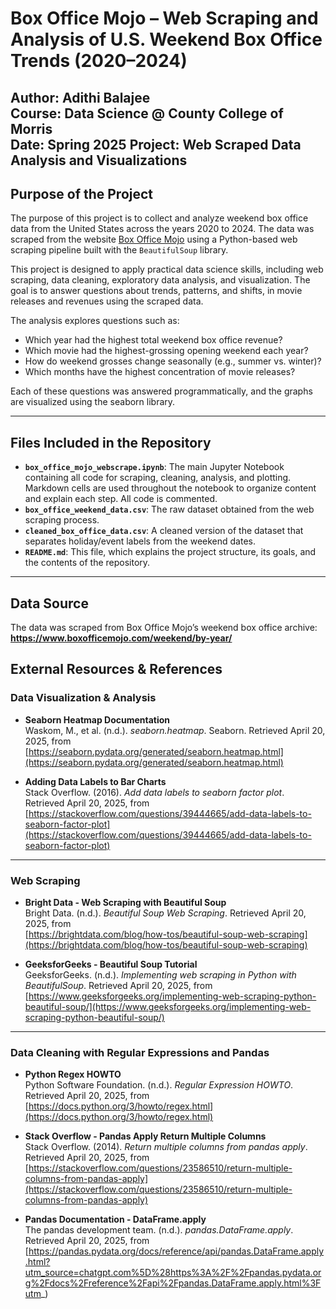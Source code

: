 # Box Office Mojo – Web Scraping and Analysis of U.S. Weekend Box Office Trends (2020–2024)

**Author**: Adithi Balajee  
**Course**: Data Science @ County College of Morris  
**Date**: Spring 2025
**Project**:  Web Scraped Data Analysis and Visualizations
---

## Purpose of the Project

The purpose of this project is to collect and analyze weekend box office data from the United States across the years 2020 to 2024. The data was scraped from the website [Box Office Mojo](https://www.boxofficemojo.com/weekend/by-year/) using a Python-based web scraping pipeline built with the `BeautifulSoup` library.

This project is designed to apply practical data science skills, including web scraping, data cleaning, exploratory data analysis, and visualization. The goal is to answer questions about trends, patterns, and shifts, in movie releases and revenues using the scraped data.

The analysis explores questions such as:
- Which year had the highest total weekend box office revenue?
- Which movie had the highest-grossing opening weekend each year?
- How do weekend grosses change seasonally (e.g., summer vs. winter)?
- Which months have the highest concentration of movie releases?

Each of these questions was answered programmatically, and the graphs are visualized using the seaborn library.

---

## Files Included in the Repository

- **`box_office_mojo_webscrape.ipynb`**: The main Jupyter Notebook containing all code for scraping, cleaning, analysis, and plotting. Markdown cells are used throughout the notebook to organize content and explain each step. All code is commented.
- **`box_office_weekend_data.csv`**: The raw dataset obtained from the web scraping process.
- **`cleaned_box_office_data.csv`**: A cleaned version of the dataset that separates holiday/event labels from the weekend dates.
- **`README.md`**: This file, which explains the project structure, its goals, and the contents of the repository.

---

## Data Source

The data was scraped from Box Office Mojo’s weekend box office archive:  
**https://www.boxofficemojo.com/weekend/by-year/**

## External Resources & References

### Data Visualization & Analysis

- **Seaborn Heatmap Documentation**  
  Waskom, M., et al. (n.d.). *seaborn.heatmap*. Seaborn. Retrieved April 20, 2025, from  
  [https://seaborn.pydata.org/generated/seaborn.heatmap.html](https://seaborn.pydata.org/generated/seaborn.heatmap.html)

- **Adding Data Labels to Bar Charts**  
  Stack Overflow. (2016). *Add data labels to seaborn factor plot*. Retrieved April 20, 2025, from  
  [https://stackoverflow.com/questions/39444665/add-data-labels-to-seaborn-factor-plot](https://stackoverflow.com/questions/39444665/add-data-labels-to-seaborn-factor-plot)

---

### Web Scraping

- **Bright Data - Web Scraping with Beautiful Soup**  
  Bright Data. (n.d.). *Beautiful Soup Web Scraping*. Retrieved April 20, 2025, from  
  [https://brightdata.com/blog/how-tos/beautiful-soup-web-scraping](https://brightdata.com/blog/how-tos/beautiful-soup-web-scraping)

- **GeeksforGeeks - Beautiful Soup Tutorial**  
  GeeksforGeeks. (n.d.). *Implementing web scraping in Python with BeautifulSoup*. Retrieved April 20, 2025, from  
  [https://www.geeksforgeeks.org/implementing-web-scraping-python-beautiful-soup/](https://www.geeksforgeeks.org/implementing-web-scraping-python-beautiful-soup/)

---

### Data Cleaning with Regular Expressions and Pandas

- **Python Regex HOWTO**  
  Python Software Foundation. (n.d.). *Regular Expression HOWTO*. Retrieved April 20, 2025, from  
  [https://docs.python.org/3/howto/regex.html](https://docs.python.org/3/howto/regex.html)

- **Stack Overflow - Pandas Apply Return Multiple Columns**  
  Stack Overflow. (2014). *Return multiple columns from pandas apply*. Retrieved April 20, 2025, from  
  [https://stackoverflow.com/questions/23586510/return-multiple-columns-from-pandas-apply](https://stackoverflow.com/questions/23586510/return-multiple-columns-from-pandas-apply)

- **Pandas Documentation - DataFrame.apply**  
  The pandas development team. (n.d.). *pandas.DataFrame.apply*. Retrieved April 20, 2025, from  
  [https://pandas.pydata.org/docs/reference/api/pandas.DataFrame.apply.html?utm_source=chatgpt.com%5D%28https%3A%2F%2Fpandas.pydata.org%2Fdocs%2Freference%2Fapi%2Fpandas.DataFrame.apply.html%3Futm_)

